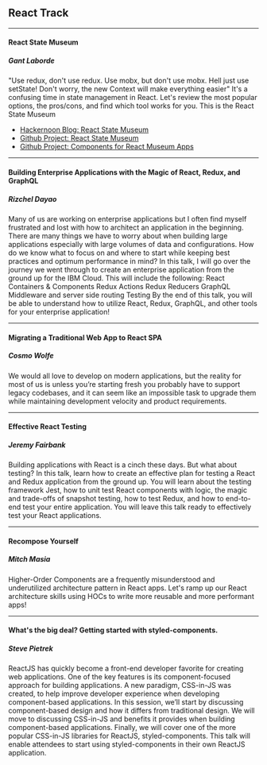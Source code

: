 ## React Track
---

#### React State Museum
##### Gant Laborde
"Use redux, don't use redux. Use mobx, but don't use mobx. Hell just use setState! Don't worry, the new Context will make everything easier" It's a confusing time in state management in React. Let's review the most popular options, the pros/cons, and find which tool works for you. This is the React State Museum

* [Hackernoon Blog: React State Museum](https://hackernoon.com/the-react-state-museum-a278c726315)
* [Github Project: React State Museum](https://github.com/GantMan/ReactStateMuseum)
* [Github Project: Components for React Museum Apps](https://github.com/GantMan/packlist-components)

---
#### Building Enterprise Applications with the Magic of React, Redux, and GraphQL
##### Rizchel Dayao
Many of us are working on enterprise applications but I often find myself frustrated and lost with how to architect an application in the beginning. There are many things we have to worry about when building large applications especially with large volumes of data and configurations. How do we know what to focus on and where to start while keeping best practices and optimum performance in mind? In this talk, I will go over the journey we went through to create an enterprise application from the ground up for the IBM Cloud. This will include the following: React Containers & Components Redux Actions Redux Reducers GraphQL Middleware and server side routing Testing By the end of this talk, you will be able to understand how to utilize React, Redux, GraphQL, and other tools for your enterprise application!

---
#### Migrating a Traditional Web App to React SPA
##### Cosmo Wolfe
We would all love to develop on modern applications, but the reality for most of us is unless you’re starting fresh you probably have to support legacy codebases, and it can seem like an impossible task to upgrade them while maintaining development velocity and product requirements.

---
#### Effective React Testing
##### Jeremy Fairbank
Building applications with React is a cinch these days. But what about testing? In this talk, learn how to create an effective plan for testing a React and Redux application from the ground up. You will learn about the testing framework Jest, how to unit test React components with logic, the magic and trade-offs of snapshot testing, how to test Redux, and how to end-to-end test your entire application. You will leave this talk ready to effectively test your React applications.

---
#### Recompose Yourself
##### Mitch Masia
Higher-Order Components are a frequently misunderstood and underutilized architecture pattern in React apps. Let's ramp up our React architecture skills using HOCs to write more reusable and more performant apps!

---
#### What's the big deal? Getting started with styled-components.
##### Steve Pietrek
ReactJS has quickly become a front-end developer favorite for creating web applications. One of the key features is its component-focused approach for building applications. A new paradigm, CSS-in-JS was created, to help improve developer experience when developing component-based applications. In this session, we’ll start by discussing component-based design and how it differs from traditional design. We will move to discussing CSS-in-JS and benefits it provides when building component-based applications. Finally, we will cover one of the more popular CSS-in-JS libraries for ReactJS, styled-components. This talk will enable attendees to start using styled-components in their own ReactJS application.

